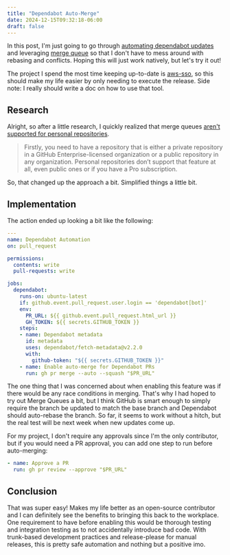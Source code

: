 ```yaml
---
title: "Dependabot Auto-Merge"
date: 2024-12-15T09:32:18-06:00
draft: false
---
```


In this post, I'm just going to go through [automating dependabot updates][] and
leveraging [merge queue][] so that I don't have to mess around with rebasing and
conflicts. Hoping this will just work natively, but let's try it out!

The project I spend the most time keeping up-to-date is [aws-sso][], so this
should make my life easier by only needing to execute the release. Side note: I
really should write a doc on how to use that tool.

## Research

Alright, so after a little research, I quickly realized that merge queues [aren't
supported for personal repositories][Medium GH Actions].

> Firstly, you need to have a repository that is either a private repository in
> a GitHub Enterprise-licensed organization or a public repository in any
> organization. Personal repositories don’t support that feature at all, even
> public ones or if you have a Pro subscription.

So, that changed up the approach a bit. Simplified things a little bit.

## Implementation

The action ended up looking a bit like the following:

```yaml
---
name: Dependabot Automation
on: pull_request

permissions:
  contents: write
  pull-requests: write

jobs:
  dependabot:
    runs-on: ubuntu-latest
    if: github.event.pull_request.user.login == 'dependabot[bot]'
    env:
      PR_URL: ${{ github.event.pull_request.html_url }}
      GH_TOKEN: ${{ secrets.GITHUB_TOKEN }}
    steps:
    - name: Dependabot metadata
      id: metadata
      uses: dependabot/fetch-metadata@v2.2.0
      with:
        github-token: "${{ secrets.GITHUB_TOKEN }}"
    - name: Enable auto-merge for Dependabot PRs
      run: gh pr merge --auto --squash "$PR_URL"
```

The one thing that I was concerned about when enabling this feature was if there
would be any race conditions in merging. That's why I had hoped to try out Merge
Queues a bit, but I think GitHub is smart enough to simply require the branch be
updated to match the base branch and Dependabot should auto-rebase the branch.
So far, it seems to work without a hitch, but the real test will be next week
when new updates come up.

For my project, I don't require any approvals since I'm the only contributor,
but if you would need a PR approval, you can add one step to run before
auto-merging:

```yaml
- name: Approve a PR
  run: gh pr review --approve "$PR_URL"
```

## Conclusion

That was super easy! Makes my life better as an open-source contributor and I
can definitely see the benefits to bringing this back to the workplace. One
requirement to have before enabling this would be thorough testing and
integration testing as to not accidentally introduce bad code. With trunk-based
development practices and release-please for manual releases, this is pretty
safe automation and nothing but a positive imo.

[automating dependabot updates]:  https://docs.github.com/en/code-security/dependabot/working-with-dependabot/automating-dependabot-with-github-actions
[aws-sso]: https://github.com/louhttps://github.com/louislef299/aws-ssoislef299/aws-sso
[Medium GH Actions]: https://medium.com/@kojoru/how-to-set-up-merge-queues-in-github-actions-59381e5f435a
[merge queue]: https://docs.github.com/en/repositories/configuring-branches-and-merges-in-your-repository/configuring-pull-request-merges/managing-a-merge-queue
